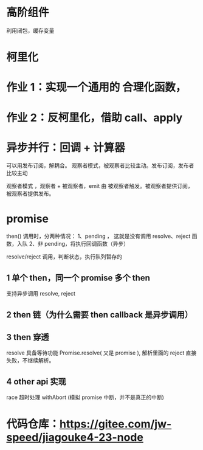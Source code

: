 # 高阶组件

利用闭包，缓存变量

# 柯里化

# 作业 1：实现一个通用的 合理化函数，

# 作业 2：反柯里化，借助 call、apply

# 异步并行：回调 + 计算器

可以用发布订阅，解耦合。
观察者模式，被观察者比较主动。发布订阅，发布者比较主动

观察者模式 ，观察者 + 被观察者，emit 由 被观察者触发。被观察者提供订阅， 被观察者提供发布。

# promise

then() 调用时，分两种情况：
1、pending ， 这就是没有调用 resolve、reject 函数，入队
2、非 pending，将执行回调函数（异步）

resolve/reject 调用，判断状态，执行队列暂存的

## 1 单个 then，同一个 promise 多个 then

支持异步调用 resolve, reject

## 2 then 链（为什么需要 then callback 是异步调用）

## 3 then 穿透

resolve 具备等待功能 Promise.resolve( 又是 promise ), 解析里面的
reject 直接失败，不继续解析。

## 4 other api 实现

race 超时处理
withAbort (模拟 promise 中断，并不是真正的中断)

# 代码仓库：https://gitee.com/jw-speed/jiagouke4-23-node
